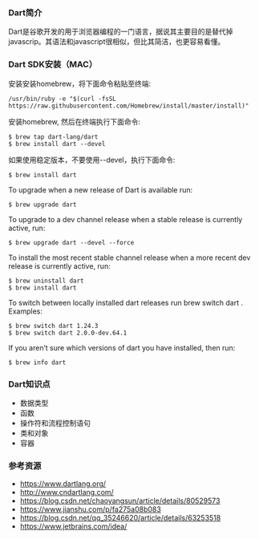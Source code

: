 ### Dart简介
Dart是谷歌开发的用于浏览器编程的一门语言，据说其主要目的是替代掉javascrip。其语法和javascript很相似，但比其简洁，也更容易看懂。

### Dart SDK安装（MAC）
安装安装homebrew，将下面命令粘贴至终端:

    /usr/bin/ruby -e "$(curl -fsSL https://raw.githubusercontent.com/Homebrew/install/master/install)"

安装homebrew, 然后在终端执行下面命令:

    $ brew tap dart-lang/dart
    $ brew install dart --devel

如果使用稳定版本，不要使用--devel，执行下面命令:

    $ brew install dart


To upgrade when a new release of Dart is available run:

    $ brew upgrade dart

To upgrade to a dev channel release when a stable release is currently active, run:

    $ brew upgrade dart --devel --force

To install the most recent stable channel release when a more recent dev release is currently active, run:

    $ brew uninstall dart
    $ brew install dart

To switch between locally installed dart releases run brew switch dart <version>. Examples:

    $ brew switch dart 1.24.3
    $ brew switch dart 2.0.0-dev.64.1

If you aren’t sure which versions of dart you have installed, then run:

    $ brew info dart

### Dart知识点
- 数据类型
- 函数
- 操作符和流程控制语句
- 类和对象
- 容器


### 参考资源

- https://www.dartlang.org/
- http://www.cndartlang.com/
- https://blog.csdn.net/chaoyangsun/article/details/80529573
- https://www.jianshu.com/p/fa275a08b083
- https://blog.csdn.net/qq_35246620/article/details/63253518
- https://www.jetbrains.com/idea/